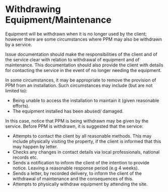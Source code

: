 # Withdrawing Equipment/Maintenance

Equipment will be withdrawn when it is no longer used by the client; however there are some circumstances where PPM may also be withdrawn by a service.

Issue documentation should make the responsibilities of the client and of the service clear with relation to withdrawal of equipment and of maintenance. This documentation should also provide the client with details for contacting the service in the event of no longer needing the equipment.

In some circumstances, it may be appropriate to remove the provision of PPM from an installation. Such circumstances may include \(but are not limited to\):

* Being unable to access the installation to maintain it \(given reasonable efforts\).
* The equipment installed has been abused/ damaged. 

In this case, notice that PPM is being withdrawn may be given by the service. Before PPM is withdrawn, it is suggested that the service:

* Attempts to contact the client by all reasonable methods. This may include physically visiting the property, if the client is informed that this may happen by letter. 
* Checks any changes in contact details via local professionals, national records etc. 
* Sends a notification to inform the client of the intention to provide notice. Leaving a reasonable response period \(e.g 4 weeks\). 
* Sends a letter, by recorded delivery, to inform the client of the withdrawal of maintenance and the consequences of this. 
* Attempts to physically withdraw equipment by attending the site.

